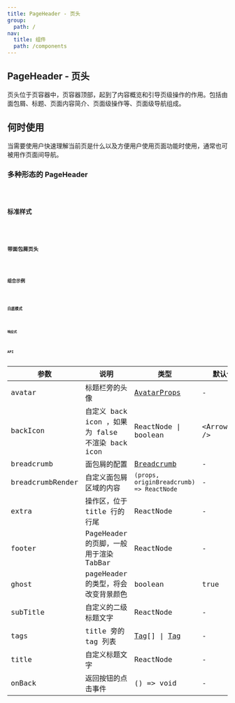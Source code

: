 ```yaml
---
title: PageHeader - 页头
group:
  path: /
nav:
  title: 组件
  path: /components
---
```


## PageHeader - 页头

页头位于页容器中，页容器顶部，起到了内容概览和引导页级操作的作用。包括由面包屑、标题、页面内容简介、页面级操作等、页面级导航组成。

## 何时使用

当需要使用户快速理解当前页是什么以及方便用户使用页面功能时使用，通常也可被用作页面间导航。

### 多种形态的 PageHeader

<code src="./demos/actions.tsx" />

### 标准样式

<code src="./demos/basic.tsx" />

### 带面包屑页头

<code src="./demos/breadcrumb.tsx" />

### 组合示例

<code src="./demos/content.tsx" />

### 白底模式

<code src="./demos/ghost.tsx" />

### 响应式

<code src="./demos/responsive.tsx" />

## API

| 参数             | 说明                                             | 类型                                                  | 默认值           | 版本   |
| ---------------- | ------------------------------------------------ | ----------------------------------------------------- | ---------------- | ------ |
| avatar           | 标题栏旁的头像                                   | [AvatarProps](/components/avatar/)                    | -                |        |
| backIcon         | 自定义 back icon ，如果为 false 不渲染 back icon | ReactNode \| boolean                                  | &lt;ArrowLeft /> |        |
| breadcrumb       | 面包屑的配置                                     | [Breadcrumb](/components/breadcrumb/)                 | -                |        |
| breadcrumbRender | 自定义面包屑区域的内容                           | `(props, originBreadcrumb) => ReactNode`              | -                | 4.11.0 |
| extra            | 操作区，位于 title 行的行尾                      | ReactNode                                             | -                |        |
| footer           | PageHeader 的页脚，一般用于渲染 TabBar           | ReactNode                                             | -                |        |
| ghost            | pageHeader 的类型，将会改变背景颜色              | boolean                                               | true             |        |
| subTitle         | 自定义的二级标题文字                             | ReactNode                                             | -                |        |
| tags             | title 旁的 tag 列表                              | [Tag](/components/tag/)\[] \| [Tag](/components/tag/) | -                |        |
| title            | 自定义标题文字                                   | ReactNode                                             | -                |        |
| onBack           | 返回按钮的点击事件                               | () => void                                            | -                |        |

<style>
  [data-theme="dark"] .site-page-header {
    border: 1px solid #303030;
  }
  [data-theme="dark"]  .site-page-header-ghost-wrapper {
    background-color: rgba(255,255,255,0.08);
  }
</style>
